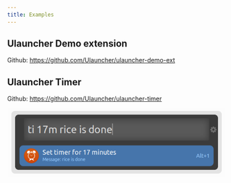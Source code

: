 ```yaml
---
title: Examples
---
```


## Ulauncher Demo extension

Github: <https://github.com/Ulauncher/ulauncher-demo-ext>

## Ulauncher Timer

Github: <https://github.com/Ulauncher/ulauncher-timer>

![Ulauncher Timer](../../../assets/ulauncher-timer-create-17m-rice.png)

